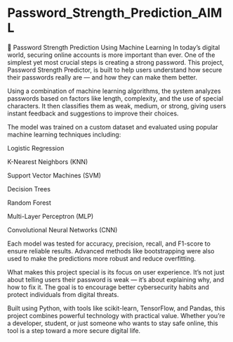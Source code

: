 # Password_Strength_Prediction_AIML
🔐 Password Strength Prediction Using Machine Learning
In today’s digital world, securing online accounts is more important than ever. One of the simplest yet most crucial steps is creating a strong password. This project, Password Strength Predictor, is built to help users understand how secure their passwords really are — and how they can make them better.

Using a combination of machine learning algorithms, the system analyzes passwords based on factors like length, complexity, and the use of special characters. It then classifies them as weak, medium, or strong, giving users instant feedback and suggestions to improve their choices.

The model was trained on a custom dataset and evaluated using popular machine learning techniques including:

Logistic Regression

K-Nearest Neighbors (KNN)

Support Vector Machines (SVM)

Decision Trees

Random Forest

Multi-Layer Perceptron (MLP)

Convolutional Neural Networks (CNN)

Each model was tested for accuracy, precision, recall, and F1-score to ensure reliable results. Advanced methods like bootstrapping were also used to make the predictions more robust and reduce overfitting.

What makes this project special is its focus on user experience. It’s not just about telling users their password is weak — it’s about explaining why, and how to fix it. The goal is to encourage better cybersecurity habits and protect individuals from digital threats.

Built using Python, with tools like scikit-learn, TensorFlow, and Pandas, this project combines powerful technology with practical value. Whether you’re a developer, student, or just someone who wants to stay safe online, this tool is a step toward a more secure digital life.

